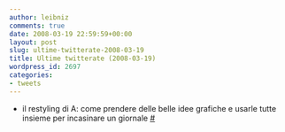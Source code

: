 ```yaml
---
author: leibniz
comments: true
date: 2008-03-19 22:59:59+00:00
layout: post
slug: ultime-twitterate-2008-03-19
title: Ultime twitterate (2008-03-19)
wordpress_id: 2697
categories:
- tweets
---
```



	
  * il restyling di A: come prendere delle belle idee grafiche e usarle tutte insieme per incasinare un giornale [#](http://twitter.com/leibniz/statuses/773817280)


